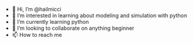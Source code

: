 - 👋 Hi, I’m @hailmicci
- 👀 I’m interested in learning about modeling and simulation with python
- 🌱 I’m currently learning python
- 💞️ I’m looking to collaborate on anything beginner
- 📫 How to reach me 

<!---
hailmicci/hailmicci is a ✨ special ✨ repository because its `README.md` (this file) appears on your GitHub profile.
You can click the Preview link to take a look at your changes.
--->
